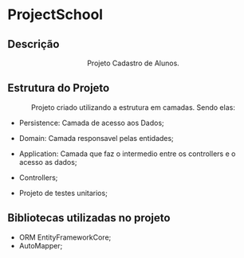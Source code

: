# ProjectSchool

## Descrição 

<p align="center">Projeto Cadastro de Alunos.</p>

## Estrutura do Projeto

<p align="center">Projeto criado utilizando a estrutura em camadas. Sendo elas:</p>

- Persistence: Camada de acesso aos Dados;
- Domain: Camada responsavel pelas entidades;
- Application: Camada que faz o intermedio entre os controllers e o acesso as dados;
- Controllers;

- Projeto de testes unitarios;

## Bibliotecas utilizadas no projeto

- ORM EntityFrameworkCore;
- AutoMapper;